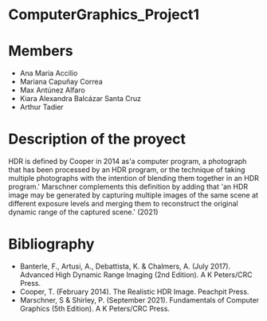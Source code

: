 # ComputerGraphics_Project1

# Members
- Ana Maria Accilio
- Mariana Capuñay Correa
- Max Antúnez Alfaro
- Kiara Alexandra Balcázar Santa Cruz
- Arthur Tadier


# Description of the proyect
HDR is defined by Cooper in 2014 as'a computer program, a photograph that has been processed by an HDR program, or the technique of taking multiple photographs with the intention of blending them together in an HDR program.' Marschner complements this definition by adding that 'an HDR image may be generated by capturing multiple images of the same scene at different exposure levels and merging them to reconstruct the original dynamic range of the captured scene.' (2021)

# Bibliography
- Banterle, F., Artusi, A., Debattista, K. & Chalmers, A. (July 2017). Advanced High Dynamic Range Imaging (2nd Edition). A K Peters/CRC Press.
- Cooper, T. (February 2014). The Realistic HDR Image. Peachpit Press.
- Marschner, S & Shirley, P. (September 2021). Fundamentals of Computer Graphics (5th Edition). A K Peters/CRC Press.
